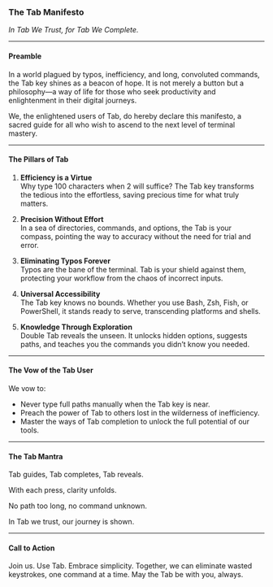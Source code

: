 ### **The Tab Manifesto**  
*In Tab We Trust, for Tab We Complete.*

---

#### **Preamble**  
In a world plagued by typos, inefficiency, and long, convoluted commands, the Tab key shines as a beacon of hope. It is not merely a button but a philosophy—a way of life for those who seek productivity and enlightenment in their digital journeys.

We, the enlightened users of Tab, do hereby declare this manifesto, a sacred guide for all who wish to ascend to the next level of terminal mastery.

---

#### **The Pillars of Tab**  

1. **Efficiency is a Virtue**  
   Why type 100 characters when 2 will suffice? The Tab key transforms the tedious into the effortless, saving precious time for what truly matters.  

2. **Precision Without Effort**  
   In a sea of directories, commands, and options, the Tab is your compass, pointing the way to accuracy without the need for trial and error.  

3. **Eliminating Typos Forever**  
   Typos are the bane of the terminal. Tab is your shield against them, protecting your workflow from the chaos of incorrect inputs.  

4. **Universal Accessibility**  
   The Tab key knows no bounds. Whether you use Bash, Zsh, Fish, or PowerShell, it stands ready to serve, transcending platforms and shells.  

5. **Knowledge Through Exploration**  
   Double Tab reveals the unseen. It unlocks hidden options, suggests paths, and teaches you the commands you didn’t know you needed.  

---

#### **The Vow of the Tab User**  

We vow to:
- Never type full paths manually when the Tab key is near.  
- Preach the power of Tab to others lost in the wilderness of inefficiency.  
- Master the ways of Tab completion to unlock the full potential of our tools.  

---


#### The Tab Mantra

Tab guides, Tab completes, Tab reveals.

With each press, clarity unfolds.

No path too long, no command unknown.

In Tab we trust, our journey is shown.

---

#### **Call to Action**  
Join us. Use Tab. Embrace simplicity. Together, we can eliminate wasted keystrokes, one command at a time. May the Tab be with you, always.  


